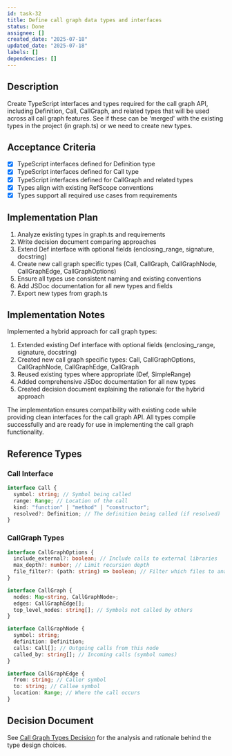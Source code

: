 ```yaml
---
id: task-32
title: Define call graph data types and interfaces
status: Done
assignee: []
created_date: "2025-07-18"
updated_date: "2025-07-18"
labels: []
dependencies: []
---
```


## Description

Create TypeScript interfaces and types required for the call graph API, including Definition, Call, CallGraph, and related types that will be used across all call graph features. See if these can be 'merged' with the existing types in the project (in graph.ts) or we need to create new types.

## Acceptance Criteria

- [x] TypeScript interfaces defined for Definition type
- [x] TypeScript interfaces defined for Call type
- [x] TypeScript interfaces defined for CallGraph and related types
- [x] Types align with existing RefScope conventions
- [x] Types support all required use cases from requirements

## Implementation Plan

1. Analyze existing types in graph.ts and requirements
2. Write decision document comparing approaches
3. Extend Def interface with optional fields (enclosing_range, signature, docstring)
4. Create new call graph specific types (Call, CallGraph, CallGraphNode, CallGraphEdge, CallGraphOptions)
5. Ensure all types use consistent naming and existing conventions
6. Add JSDoc documentation for all new types and fields
7. Export new types from graph.ts

## Implementation Notes

Implemented a hybrid approach for call graph types:

1. Extended existing Def interface with optional fields (enclosing_range, signature, docstring)
2. Created new call graph specific types: Call, CallGraphOptions, CallGraphNode, CallGraphEdge, CallGraph
3. Reused existing types where appropriate (Def, SimpleRange)
4. Added comprehensive JSDoc documentation for all new types
5. Created decision document explaining the rationale for the hybrid approach

The implementation ensures compatibility with existing code while providing clean interfaces for the call graph API. All types compile successfully and are ready for use in implementing the call graph functionality.

## Reference Types

### Call Interface

```typescript
interface Call {
  symbol: string; // Symbol being called
  range: Range; // Location of the call
  kind: "function" | "method" | "constructor";
  resolved?: Definition; // The definition being called (if resolved)
}
```

### CallGraph Types

```typescript
interface CallGraphOptions {
  include_external?: boolean; // Include calls to external libraries
  max_depth?: number; // Limit recursion depth
  file_filter?: (path: string) => boolean; // Filter which files to analyze
}

interface CallGraph {
  nodes: Map<string, CallGraphNode>;
  edges: CallGraphEdge[];
  top_level_nodes: string[]; // Symbols not called by others
}

interface CallGraphNode {
  symbol: string;
  definition: Definition;
  calls: Call[]; // Outgoing calls from this node
  called_by: string[]; // Incoming calls (symbol names)
}

interface CallGraphEdge {
  from: string; // Caller symbol
  to: string; // Callee symbol
  location: Range; // Where the call occurs
}
```

## Decision Document

See [Call Graph Types Decision](/Users/chuck/workspace/refscope/backlog/decisions/call-graph-types-decision.md) for the analysis and rationale behind the type design choices.
